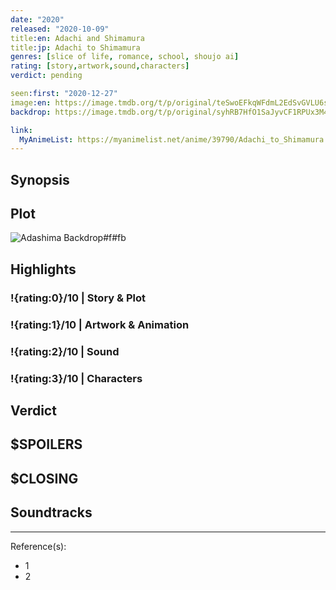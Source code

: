 ```yaml
---
date: "2020"
released: "2020-10-09"
title:en: Adachi and Shimamura
title:jp: Adachi to Shimamura
genres: [slice of life, romance, school, shoujo ai]
rating: [story,artwork,sound,characters]
verdict: pending

seen:first: "2020-12-27"
image:en: https://image.tmdb.org/t/p/original/teSwoEFkqWFdmL2EdSvGVLU6sse.jpg
backdrop: https://image.tmdb.org/t/p/original/syhRB7HfO1SaJyvCF1RPUx3M49g.jpg

link:
  MyAnimeList: https://myanimelist.net/anime/39790/Adachi_to_Shimamura
---
```



## Synopsis

## Plot

![Adashima Backdrop#f#fb](https://image.tmdb.org/t/p/original/zOfOs7a9Kal6TVvgf8UdtdozckE.jpg "Source: TMDB")

## Highlights

### !{rating:0}/10 | Story & Plot

### !{rating:1}/10 | Artwork & Animation

### !{rating:2}/10 | Sound

### !{rating:3}/10 | Characters

## Verdict

## $SPOILERS

## $CLOSING

## Soundtracks

***
Reference(s):

- 1
- 2
